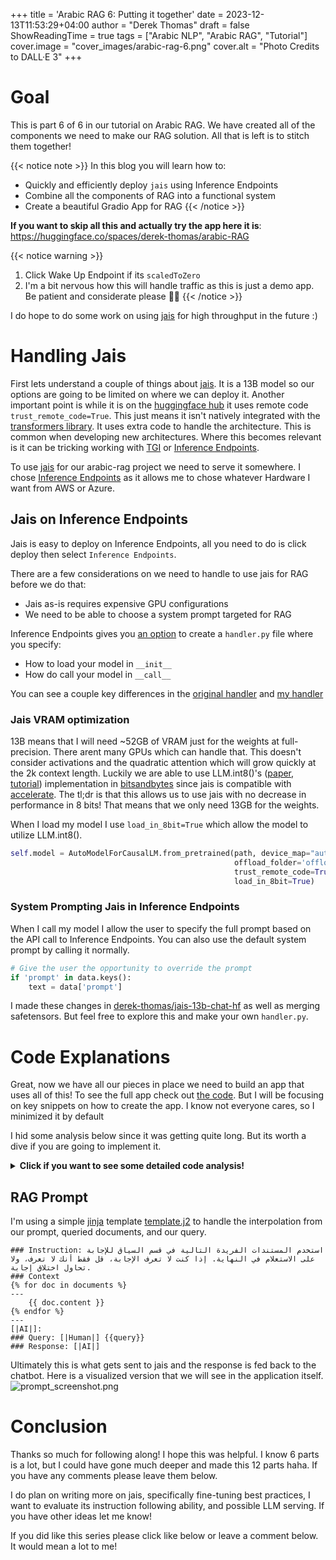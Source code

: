 +++
title = 'Arabic RAG 6: Putting it together'
date = 2023-12-13T11:53:29+04:00
author = "Derek Thomas"
draft = false
ShowReadingTime = true
tags = ["Arabic NLP", "Arabic RAG", "Tutorial"]
cover.image = "cover_images/arabic-rag-6.png"
cover.alt = "Photo Credits to DALL·E 3"
+++

# Goal

This is part 6 of 6 in our tutorial on Arabic RAG. We have created all of the components we need to make our RAG
solution. All that is left is to stitch them together!

{{< notice note >}}
In this blog you will learn how to:

- Quickly and efficiently deploy `jais` using Inference Endpoints
- Combine all the components of RAG into a functional system
- Create a beautiful Gradio App for RAG
{{< /notice >}}

**If you want to skip all this and actually try the app here it is**: https://huggingface.co/spaces/derek-thomas/arabic-RAG

{{< notice warning >}}
1. Click Wake Up Endpoint if its `scaledToZero`
2. I'm a bit nervous how this will handle traffic as this is just a demo app. Be patient and considerate please 🙏🏾
{{< /notice >}}

I do hope to do some work on using [jais](https://huggingface.co/core42/jais-13b-chat) for high throughput in the future :) 

# Handling Jais

First lets understand a couple of things about [jais](https://huggingface.co/core42/jais-13b-chat). It is a 13B model so our options are going to be limited on where
we can deploy it. Another important point is while it is on the [huggingface hub](https://huggingface.co) it uses remote
code `trust_remote_code=True`. This just means it isn't natively integrated with the
[transformers library](https://huggingface.co/docs/transformers/index). It uses extra code to handle the architecture.
This is common when developing new architectures. Where this becomes relevant is it can be tricking
working with [TGI](https://huggingface.co/docs/text-generation-inference/index) or
[Inference Endpoints](https://huggingface.co/inference-endpoints).

To use [jais](https://huggingface.co/core42/jais-13b-chat) for our arabic-rag project we need to serve it somewhere. I chose
[Inference Endpoints](https://huggingface.co/inference-endpoints) as it allows me to chose whatever Hardware I want from
AWS or Azure.

## Jais on Inference Endpoints

Jais is easy to deploy on Inference Endpoints, all you need to do is click deploy then select `Inference Endpoints`.

There are a few considerations on we need to handle to use jais for RAG before we do that:

- Jais as-is requires expensive GPU configurations
- We need to be able to choose a system prompt targeted for RAG

Inference Endpoints gives you [an option](https://huggingface.co/docs/inference-endpoints/guides/custom_handler) to
create a `handler.py` file where you specify:

- How to load your model in `__init__`
- How do call your model in `__call__`

You can see a couple key differences in the
[original handler](https://huggingface.co/core42/jais-13b-chat/blob/main/handler.py)
and [my handler](https://huggingface.co/derek-thomas/jais-13b-chat-hf/blob/main/handler.py)

### Jais VRAM optimization

13B means that I will need ~52GB of VRAM just for the weights at full-precision. There arent many GPUs which can handle
that. This doesn't consider activations and the quadratic attention which will grow quickly at the 2k context length.
Luckily we are able to use LLM.int8()'s ([paper](https://huggingface.co/papers/2208.07339),
[tutorial](https://huggingface.co/blog/hf-bitsandbytes-integration)) implementation in
[bitsandbytes](https://github.com/TimDettmers/bitsandbytes) since jais is compatible with
[accelerate](https://huggingface.co/docs/accelerate/index). The tl;dr is that this allows us to use jais with no
decrease in performance in 8 bits! That means that we only need 13GB for the weights.

When I load my model I use `load_in_8bit=True` which allow the model to utilize LLM.int8().

```python
self.model = AutoModelForCausalLM.from_pretrained(path, device_map="auto",
                                                  offload_folder='offload',
                                                  trust_remote_code=True,
                                                  load_in_8bit=True)
```

### System Prompting Jais in Inference Endpoints

When I call my model I allow the user to specify the full prompt based on the API call to Inference Endpoints. You can
also use the default system prompt by calling it normally.

```python
# Give the user the opportunity to override the prompt
if 'prompt' in data.keys():
    text = data['prompt']
```

I made these changes in [derek-thomas/jais-13b-chat-hf](https://huggingface.co/derek-thomas/jais-13b-chat-hf) as well as
merging safetensors. But feel free to explore this and make your own `handler.py`.


# Code Explanations

Great, now we have all our pieces in place we need to build an app that uses all of this! To see the full app check out
[the code](https://huggingface.co/spaces/derek-thomas/arabic-RAG/tree/main). But I will be focusing on key snippets on
how to create the app. I know not everyone cares, so I minimized it by default

I hid some analysis below since it was getting quite long. But its worth a dive if you are going to implement it.

<details>
  <summary><b>Click if you want to see some detailed code analysis!</b></summary>

## Pre-requisites

### Loading LanceDB

Its super easy to load LanceDB:

```python
# Start the timer for loading the VectorDB
start_time = time.perf_counter()

proj_dir = Path(__file__).parents[1]

# Log the time taken to load the VectorDB
db = lancedb.connect(proj_dir / "lancedb")
tbl = db.open_table('arabic-wiki')
lancedb_loading_time = time.perf_counter() - start_time
logger.info(f"Time taken to load LanceDB: {lancedb_loading_time:.6f} seconds")
```

> INFO:backend.semantic_search:Time taken to load LanceDB: 0.000174 seconds

It's file-based so we would expect this to take a while, but the wizards at LanceDB give us greatness for free.

### Load Embedding Model

```python
st_model_cpu = SentenceTransformer(name, device='cpu')
```

## Embed Query

LanceDB is a bit bare bones at the moment. We need to write a simple retriever function. No worries its super easy:

```python
def vector_search(query_vector, top_k):
    return tbl.search(query_vector).limit(top_k).to_list()


def retriever(query, top_k=3):
    query_vector = call_embed_func(query)
    documents = vector_search(query_vector, top_k)
    return documents
```

Great now we have the pieces to retrieve documents based on a query. Next lets query jais from our inference endpoint.

## jais Handling

Here we construct the format expected by our custom `handler.py` Inference Endpoints. Now we can send a special RAG
prompt to jais.

```python
def generate(prompt: str):
    start_time = time.perf_counter()

    payload = {'inputs': '', 'prompt': prompt}
    response = call_jais(payload)

    end_time = time.perf_counter()
    elapsed_time = end_time - start_time
    logger.warning(f"Function took {elapsed_time:.1f} seconds to execute")

    return response
```

## App Creation

Hopefully the details of [app.py](https://huggingface.co/spaces/derek-thomas/arabic-RAG/blob/main/app.py) are clear. If 
you have any questions I didn't address let me know in the comments below. 

The basic idea is we use the `gr.Chatbot` component to do the heavy lifting. We don't want users sending in requests
while we are processing their current request so we turn it off for both `txt_btn.click` and `txt.submit`:

```python
# Turn off interactivity while generating if you click
txt_msg = txt_btn.click(add_text, [chatbot, txt], [chatbot, txt], queue=False).then(
        bot, chatbot, [chatbot, prompt_html])

# Turn it back on
txt_msg.then(lambda: gr.Textbox(interactive=True), None, [txt], queue=False)

# Turn off interactivity while generating if you hit enter
txt_msg = txt.submit(add_text, [chatbot, txt], [chatbot, txt], queue=False).then(
        bot, chatbot, [chatbot, prompt_html])

# Turn it back on
txt_msg.then(lambda: gr.Textbox(interactive=True), None, [txt], queue=False)
```

</details>

## RAG Prompt
I'm using a simple [jinja](https://jinja.palletsprojects.com/en/3.1.x/) template
[template.j2](https://huggingface.co/spaces/derek-thomas/arabic-RAG/blob/main/templates/template.j2) to handle the
interpolation from our prompt, queried documents, and our query.

```jinja2
### Instruction: استخدم المستندات الفريدة التالية في قسم السياق للإجابة على الاستعلام في النهاية. إذا كنت لا تعرف الإجابة، قل فقط أنك لا تعرف، ولا تحاول اختلاق إجابة.
### Context
{% for doc in documents %}
---
    {{ doc.content }}
{% endfor %}
---
[|AI|]:
### Query: [|Human|] {{query}}
### Response: [|AI|]
```
Ultimately this is what gets sent to jais and the response is fed back to the chatbot. Here is a visualized version that
we will see in the application itself. 
![prompt_screenshot.png](/posts/arabic-rag-6/prompt_screenshot.png)

# Conclusion
Thanks so much for following along! I hope this was helpful. I know 6 parts is a lot, but I could have gone much deeper
and made this 12 parts haha. If you have any comments please leave them below. 

I do plan on writing more on jais, specifically fine-tuning best practices, I want to evaluate its instruction following 
ability, and possible LLM serving. If you have other ideas let me know!

If you did like this series please click like below or leave a comment below. It would mean a lot to me!
